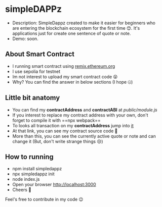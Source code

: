 # simpleDAPPz
- Description: SimpleDappz created to make it easier for beginners who are entering the blockchain ecosystem for the first time 😊. It's applications just for create one sentence of quote or note.
- Demo: soon.

## About Smart Contract
- I running smart contract using [remix.ethereum.org](https://remix.ethereum.org)
- I use sepolia for testnet
- Im not interest to upload my smart contract code 😝 
- Why? You can find the answer in below sections (I hope 🤐) 

## Little bit anatomy
- You can find my **contractAddress** and **contractABI** at *public/module.js*
- If you interest to replace my contract address with your own, don't forget to compile it with ==npx webpack==
- To looks all transaction on my **contractAddress** jump into [it](https://sepolia.etherscan.io/address/0x78ca25ea6c99366772be3a9869b12b0e7ace5409)
- At that link, you can see my contract source code 🤫
- More than this, you can see the currently active quote or note and can change it (But, don't write strange things 😒)

## How to running
- npm install simpledappz
- npx simpledappz init
- node index.js
- Open your browser [http://localhost:3000](http://localhost:3000)
- Cheers 🍻

Feel's free to contribute in my code 😉